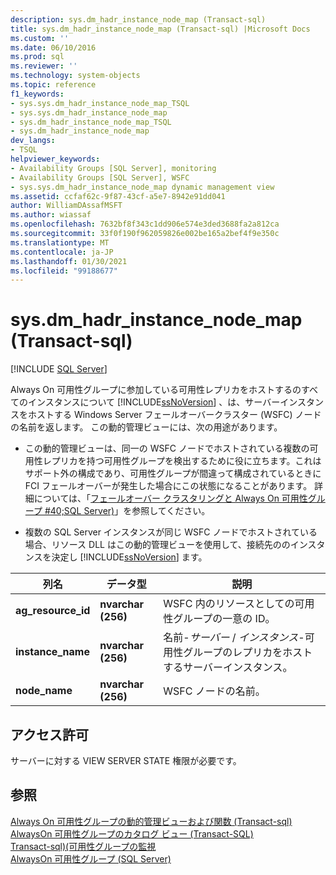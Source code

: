 ```yaml
---
description: sys.dm_hadr_instance_node_map (Transact-sql)
title: sys.dm_hadr_instance_node_map (Transact-sql) |Microsoft Docs
ms.custom: ''
ms.date: 06/10/2016
ms.prod: sql
ms.reviewer: ''
ms.technology: system-objects
ms.topic: reference
f1_keywords:
- sys.sys.dm_hadr_instance_node_map_TSQL
- sys.sys.dm_hadr_instance_node_map
- sys.dm_hadr_instance_node_map_TSQL
- sys.dm_hadr_instance_node_map
dev_langs:
- TSQL
helpviewer_keywords:
- Availability Groups [SQL Server], monitoring
- Availability Groups [SQL Server], WSFC
- sys.sys.dm_hadr_instance_node_map dynamic management view
ms.assetid: ccfaf62c-9f87-43cf-a5e7-8942e91dd041
author: WilliamDAssafMSFT
ms.author: wiassaf
ms.openlocfilehash: 7632bf8f343c1dd906e574e3ded3688fa2a812ca
ms.sourcegitcommit: 33f0f190f962059826e002be165a2bef4f9e350c
ms.translationtype: MT
ms.contentlocale: ja-JP
ms.lasthandoff: 01/30/2021
ms.locfileid: "99188677"
---
```

# <a name="sysdm_hadr_instance_node_map-transact-sql"></a>sys.dm_hadr_instance_node_map (Transact-sql)
[!INCLUDE [SQL Server](../../includes/applies-to-version/sqlserver.md)]

  Always On 可用性グループに参加している可用性レプリカをホストするのすべてのインスタンスについて [!INCLUDE[ssNoVersion](../../includes/ssnoversion-md.md)] 、は、サーバーインスタンスをホストする Windows Server フェールオーバークラスター (WSFC) ノードの名前を返します。 この動的管理ビューには、次の用途があります。  
  
-   この動的管理ビューは、同一の WSFC ノードでホストされている複数の可用性レプリカを持つ可用性グループを検出するために役に立ちます。これはサポート外の構成であり、可用性グループが間違って構成されているときに FCI フェールオーバーが発生した場合にこの状態になることがあります。 詳細については、「[フェールオーバー クラスタリングと Always On 可用性グループ #40;SQL Server&#41;](../../database-engine/availability-groups/windows/failover-clustering-and-always-on-availability-groups-sql-server.md)」を参照してください。  
  
-   複数の SQL Server インスタンスが同じ WSFC ノードでホストされている場合、リソース DLL はこの動的管理ビューを使用して、接続先ののインスタンスを決定し [!INCLUDE[ssNoVersion](../../includes/ssnoversion-md.md)] ます。  
   
|列名|データ型|説明|  
|-----------------|---------------|-----------------|  
|**ag_resource_id**|**nvarchar (256)**|WSFC 内のリソースとしての可用性グループの一意の ID。|  
|**instance_name**|**nvarchar (256)**|名前-*サーバー* / *インスタンス*-可用性グループのレプリカをホストするサーバーインスタンス。|  
|**node_name**|**nvarchar (256)**|WSFC ノードの名前。|  
  
## <a name="permissions"></a>アクセス許可  
 サーバーに対する VIEW SERVER STATE 権限が必要です。  
  
## <a name="see-also"></a>参照  
 [Always On 可用性グループの動的管理ビューおよび関数 &#40;Transact-sql&#41;](../../relational-databases/system-dynamic-management-views/always-on-availability-groups-dynamic-management-views-functions.md)   
 [AlwaysOn 可用性グループのカタログ ビュー &#40;Transact-SQL&#41;](../../relational-databases/system-catalog-views/always-on-availability-groups-catalog-views-transact-sql.md)   
 [Transact-sql&#41;&#40;可用性グループの監視 ](../../database-engine/availability-groups/windows/monitor-availability-groups-transact-sql.md)   
 [AlwaysOn 可用性グループ &#40;SQL Server&#41;](../../database-engine/availability-groups/windows/always-on-availability-groups-sql-server.md)  
  
  
